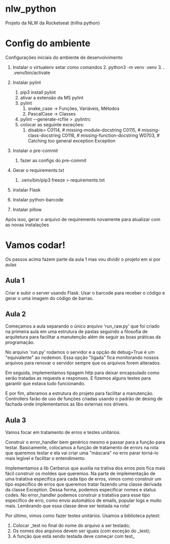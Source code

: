 # nlw_python
Projeto da NLW da Rocketseat (trilha python)

# Config do ambiente
Configurações iniciais do ambiente de desenvolvimento

1. Instalar o virtualenv
   setar como comandos
   2. python3 -m venv .venv
   3. . .venv/bin/activate

2. Instalar pylint
   1. pip3 install pylint
   2. ativar a extensão da MS pylint
   3. pylint
      1. snake_case -> Funções, Variáveis, Métodos
      2. PascalCase -> Classes
   4. pylint --generate-rcfile > .pylintrc
   5. colocar as seguinte exceções:
      1. disable=
          C0114, # missing-module-docstring
          C0115, # missing-class-docstring
          C0116, # missing-function-docstring
          W0703, # Catching too general exception Exception

3. Instalar o pre-commit
   1. fazer as configs do pre-commit

4. Gerar o requirements.txt
   1. .venv/bin/pip3 freeze > requirements.txt
5. Instalar Flask
6. Instalar python-barcode
7. Instalar pillow

Após isso, gerar o arquivo de requirements novamente para atualizar com as novas instalações

# Vamos codar!
Os passos acima fazem parte da aula 1 mas vou dividir o projeto em si por aulas

## Aula 1
Criar e subir o server usando Flask.
Usar o barcode para receber o código e gerar o uma imagem do código de barras.

## Aula 2
Começamos a aula separando o único arquivo 'run_raw.py' que foi criado na primeira aula em uma estrutura de pastas seguindo a filosofia de arquitetura para facilitar a manutenção além de seguir as boas práticas da programação.

No arquivo 'run.py' rodamos o servidor e a opção de debug=True é um "equivalente" ao nodemon. Essa opção "ligada" fica monitorando nossos arquivos para renovar o servidor sempre que os arquivos forem alterados.

Em seguida, implementamos tipagem http para deixar encapsulado como serão tratadas as requests e responses. E fizemos alguns testes para garantir que estava tudo funcionando.

E por fim, alteramos a estrutura do projeto para facilitar a manutenção. Controllers farão de uso de funções criadas usando o padrão de desing de fachada onde implementamos as libs externas nos drivers.

## Aula 3
Vamos focar em tratamento de erros e testes unitários.

Construir o error_handler bem genérico mesmo e passar para a função para testar.
Basicamente, colocamos a função de tratamento de errors na rota que queremos testar e ela vai criar uma "máscara" no erro parar torná-lo mais legível e facilitar o entendimento.

Implementamos a lib Cerberus que auxilia na trativa dos erros pois fica mais fácil construir os moldes que queremos. Na parte de implementação de uma tratativa específica para cada tipo de erros, vimos como construir um tipo específico de erros que queremos tratar fazendo uma classe derivada da classe Exception. Dessa forma, podemos especificar nomes e status codes. No error_handler podemos construir a tratativa para esse tipo específico de erro, como envio automático de emails, popular logs e muito mais. Lembrando que essa classe deve ser testada na rota!

Por último, vimos como fazer testes unitários. Usamos a biblioteca pytest:
   1. Colocar _test no final do nome do arquivo a ser testado;
   2. Os nomes dos arquivos devem ser iguais (com exceção do _test);
   3. A função que está sendo testada deve começar com test_
